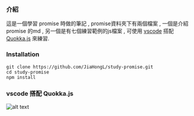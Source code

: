 ### 介紹
  這是一個學習 promise 時做的筆記 , promise資料夾下有兩個檔案 , 一個是介紹 promise 的md , 另一個是有七個練習範例的js檔案 , 可使用 [vscode](https://code.visualstudio.com/) 搭配 [Quokka.js](https://quokkajs.com/) 來練習.


### Installation
    git clone https://github.com/JiaHongL/study-promise.git
    cd study-promise   
    npm install   

### vscode 搭配 Quokka.js 


![alt text](https://3.bp.blogspot.com/-8mw_AeIbrrA/WPdGt7-VQ7I/AAAAAAAAAw8/y0_HsmKMkhIHqOyABbBc4dRSU_wCqKuAwCLcB/s1600/HilariousComfortableLcont.gif "選擇性的標題")
